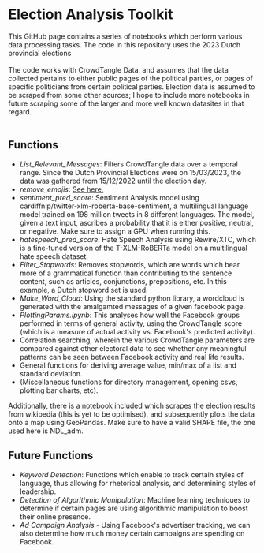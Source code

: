 # Election Analysis Toolkit

This GitHub page contains a series of notebooks which perform various data processing tasks. The code in this repository uses the 2023 Dutch provincial elections<br>
<br>
The code works with CrowdTangle Data, and assumes that the data collected
pertains to either public pages of the political parties, or pages of specific politicians from certain political parties. Election data is assumed to be scraped from some other sources; I hope to include more notebooks in future scraping some of the larger and more well known datasites in that regard.<br>
<br>
## Functions
- *List_Relevant_Messages*: Filters CrowdTangle data over a temporal range. Since the Dutch Provincial Elections were on 15/03/2023, the data was gathered from 15/12/2022 until the election day.
- *remove_emojis*: [See here.](https://stackoverflow.com/questions/33404752/removing-emojis-from-a-string-in-python)
- *sentiment_pred_score*: Sentiment Analysis model using cardiffnlp/twitter-xlm-roberta-base-sentiment, a multilingual language model trained on 198 million tweets in 8 different languages. The model, given a text input, ascribes a probability that it is either positive, neutral, or negative. Make sure to assign a GPU when running this.
- *hatespeech_pred_score*: Hate Speech Analysis using Rewire/XTC, which is a fine-tuned version of the T-XLM-RoBERTa model on a multilingual hate speech dataset.
- *Filter_Stopwords*: Removes stopwords, which are words which bear more of a grammatical function than contributing to the sentence content, such as articles, conjunctions, prepositions, etc. In this example, a Dutch stopword set is used.
- *Make_Word_Cloud*: Using the standard python library, a wordcloud is generated with the amalgamted messages of a given facebook page.
- *PlottingParams.ipynb*: This analyses how well the Facebook groups performed in terms of general activity, using the CrowdTangle score (which is a measure of actual activity vs. Facebook's predicted activity).
- Correlation searching, wherein the various CrowdTangle parameters are compared against other electoral data to see whether any meaningful patterns can be seen between Facebook activity and real life results.
- General functions for deriving average value, min/max of a list and standard deviation.
- (Miscellaneous functions for directory management, opening csvs, plotting bar charts, etc).

Additionally, there is a notebook included which scrapes the election results from wikipedia (this is yet to be optimised), and subsequently plots the data onto a map using GeoPandas. Make sure to have a valid SHAPE file, the one used here is NDL_adm.

## Future Functions

- *Keyword Detection*: Functions which enable to track certain styles of language, thus allowing for rhetorical analysis, and determining styles of leadership.
- *Detection of Algorithmic Manipulation*: Machine learning techniques to determine if certain pages are using algorithmic manipulation to boost their online presence.
- *Ad Campaign Analysis* - Using Facebook's advertiser tracking, we can also determine how much money certain campaigns are spending on Facebook.


